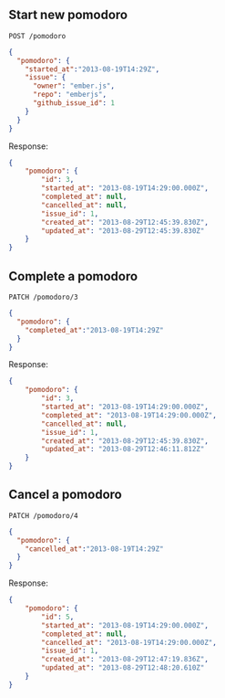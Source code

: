 ## Start new pomodoro

`POST /pomodoro`

```json
{
  "pomodoro": {
    "started_at":"2013-08-19T14:29Z",
    "issue": {
      "owner": "ember.js",
      "repo": "emberjs",
      "github_issue_id": 1
    }
  }
}
```

Response:

```json
{
    "pomodoro": {
        "id": 3,
        "started_at": "2013-08-19T14:29:00.000Z",
        "completed_at": null,
        "cancelled_at": null,
        "issue_id": 1,
        "created_at": "2013-08-29T12:45:39.830Z",
        "updated_at": "2013-08-29T12:45:39.830Z"
    }
}
```
## Complete a pomodoro

`PATCH /pomodoro/3`

```json
{
  "pomodoro": {
    "completed_at":"2013-08-19T14:29Z"
  }
}
```

Response:

```json
{
    "pomodoro": {
        "id": 3,
        "started_at": "2013-08-19T14:29:00.000Z",
        "completed_at": "2013-08-19T14:29:00.000Z",
        "cancelled_at": null,
        "issue_id": 1,
        "created_at": "2013-08-29T12:45:39.830Z",
        "updated_at": "2013-08-29T12:46:11.812Z"
    }
}
```

## Cancel a pomodoro

`PATCH /pomodoro/4`

```json
{
  "pomodoro": {
    "cancelled_at":"2013-08-19T14:29Z"
  }
}
```

Response:

```json
{
    "pomodoro": {
        "id": 5,
        "started_at": "2013-08-19T14:29:00.000Z",
        "completed_at": null,
        "cancelled_at": "2013-08-19T14:29:00.000Z",
        "issue_id": 1,
        "created_at": "2013-08-29T12:47:19.836Z",
        "updated_at": "2013-08-29T12:48:20.610Z"
    }
}
```
